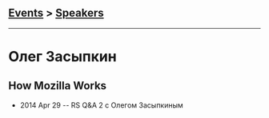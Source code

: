 ## [Events](../README.md) > [Speakers](../speakers.md)
---

# Олег Засыпкин

## How Mozilla Works
- 2014 Apr 29 -- RS Q&amp;A 2 с Олегом Засыпкиным    
